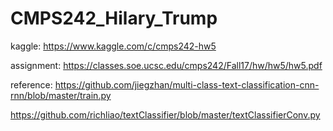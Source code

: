 # CMPS242_Hilary_Trump

kaggle: https://www.kaggle.com/c/cmps242-hw5

assignment: https://classes.soe.ucsc.edu/cmps242/Fall17/hw/hw5/hw5.pdf

reference: https://github.com/jiegzhan/multi-class-text-classification-cnn-rnn/blob/master/train.py

https://github.com/richliao/textClassifier/blob/master/textClassifierConv.py
